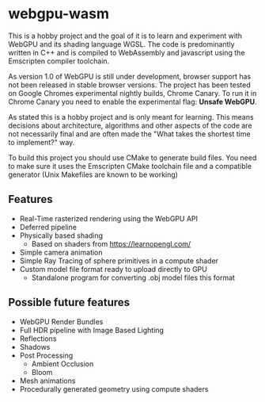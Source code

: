 # webgpu-wasm
This is a hobby project and the goal of it is to learn and experiment with WebGPU and its shading language WGSL.
The code is predominantly written in C++ and is compiled to WebAssembly and javascript using the Emscripten compiler toolchain.

As version 1.0 of WebGPU is still under development, browser support has not been released in stable browser versions. The project has been tested on Google Chromes experimental nightly builds, Chrome Canary. To run it in Chrome Canary you need to enable the experimental flag: **Unsafe WebGPU**.

As stated this is a hobby project and is only meant for learning. This means decisions about architecture, algorithms and other aspects of the code are not necessarily final and are often made the "What takes the shortest time to implement?" way.

To build this project you should use CMake to generate build files. You need to make sure it uses the Emscripten CMake toolchain file and a compatible generator (Unix Makefiles are known to be working)

## Features
 + Real-Time rasterized rendering using the WebGPU API
 + Deferred pipeline
 + Physically based shading
   + Based on shaders from https://learnopengl.com/
 + Simple camera animation
 + Simple Ray Tracing of sphere primitives in a compute shader
 + Custom model file format ready to upload directly to GPU
   + Standalone program for converting .obj model files this format
 
 ## Possible future features
  + WebGPU Render Bundles
  + Full HDR pipeline with Image Based Lighting
  + Reflections
  + Shadows
  + Post Processing
    + Ambient Occlusion
    + Bloom
  + Mesh animations
  + Procedurally generated geometry using compute shaders
